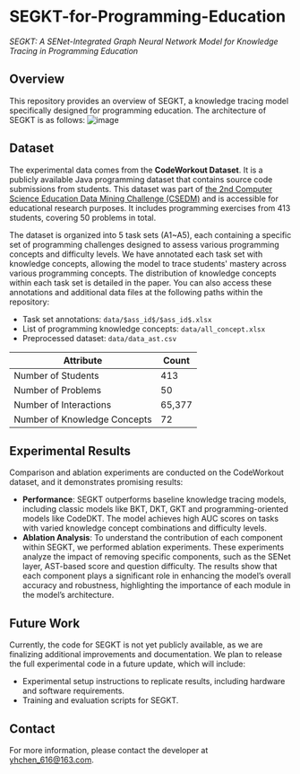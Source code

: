 # SEGKT-for-Programming-Education
*SEGKT: A SENet-Integrated Graph Neural Network Model for Knowledge Tracing in Programming Education*

## Overview
This repository provides an overview of SEGKT, a knowledge tracing model specifically designed for programming education. The architecture of SEGKT is as follows:
![image](https://github.com/user-attachments/assets/aeba6c95-d4dc-4889-ad4b-6647d5c5feea)



## Dataset
The experimental data comes from the **CodeWorkout Dataset**. It is a publicly available Java programming dataset that contains source code submissions from students. This dataset was part of [the 2nd Computer Science Education Data Mining Challenge (CSEDM)](https://sites.google.com/ncsu.edu/csedm-dc-2021/home) and is accessible for educational research purposes. It includes programming exercises from 413 students, covering 50 problems in total.

The dataset is organized into 5 task sets (A1~A5), each containing a specific set of programming challenges designed to assess various programming concepts and difficulty levels. We have annotated each task set with knowledge concepts, allowing the model to trace students' mastery across various programming concepts. The distribution of knowledge concepts within each task set is detailed in the paper.  You can also access these annotations and additional data files at the following paths within the repository:
- Task set annotations: `data/$ass_id$/$ass_id$.xlsx`
- List of programming knowledge concepts: `data/all_concept.xlsx`
- Preprocessed dataset: `data/data_ast.csv`
  

| **Attribute**                | **Count** |
|------------------------------|-----------|
| Number of Students           | 413       |
| Number of Problems           | 50        |
| Number of Interactions       | 65,377    |
| Number of Knowledge Concepts | 72        |



## Experimental Results
Comparison and ablation experiments are conducted on the CodeWorkout dataset, and it demonstrates promising results:

- **Performance**: SEGKT outperforms baseline knowledge tracing models, including classic models like BKT, DKT, GKT and programming-oriented models like CodeDKT. The model achieves high AUC scores on tasks with varied knowledge concept combinations and difficulty levels.
-  **Ablation Analysis**: To understand the contribution of each component within SEGKT, we performed ablation experiments. These experiments analyze the impact of removing specific components, such as the SENet layer, AST-based score and question difficulty. The results show that each component plays a significant role in enhancing the model’s overall accuracy and robustness, highlighting the importance of each module in the model’s architecture.


## Future Work
Currently, the code for SEGKT is not yet publicly available, as we are finalizing additional improvements and documentation. We plan to release the full experimental code in a future update, which will include:

- Experimental setup instructions to replicate results, including hardware and software requirements.
- Training and evaluation scripts for SEGKT.

## Contact
For more information, please contact the developer at yhchen_616@163.com.

